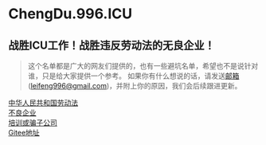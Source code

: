 # ChengDu.996.ICU
## 战胜ICU工作！战胜违反劳动法的无良企业！
> 这个名单都是广大的网友们提供的，也有一些避坑名单，希望也不是说针对谁，只是给大家提供一个参考。
> 如果你有什么想说的话，请发送<a href="mailto:leifeng996@gmail.com">邮箱</a>(leifeng996@gmail.com)，并附上你的原因，我们会后续跟进更新。

[中华人民共和国劳动法](https://github.com/ToEnjoyLife/ChengDu.996.ICU/blob/main/LaborLaw.pdf)  
[不良企业](https://github.com/ToEnjoyLife/ChengDu.996.ICU/blob/main/list/icu-list.md)  
[培训或骗子公司](https://github.com/ToEnjoyLife/ChengDu.996.ICU/blob/main/list/swindler-list.md)  
[Gitee地址](https://gitee.com/leifeng996/ChengDu.996.ICU)
